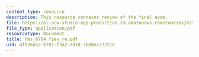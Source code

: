 ```yaml
---
content_type: resource
description: This resource contains review of the final exam.
file: https://ol-ocw-studio-app-production.s3.amazonaws.com/courses/hst-021-musculoskeletal-pathophysiology-january-iap-2006/4fd26a52b781f3a2781d7b68ec27221e_hms_8764_fiex_re.pdf
file_type: application/pdf
resourcetype: Document
title: hms_8764_fiex_re.pdf
uid: 4fd26a52-b781-f3a2-781d-7b68ec27221e
---
```

